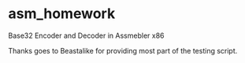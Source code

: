 # asm_homework
Base32 Encoder and Decoder in Assmebler x86

Thanks goes to Beastalike for providing most part of the testing script.
